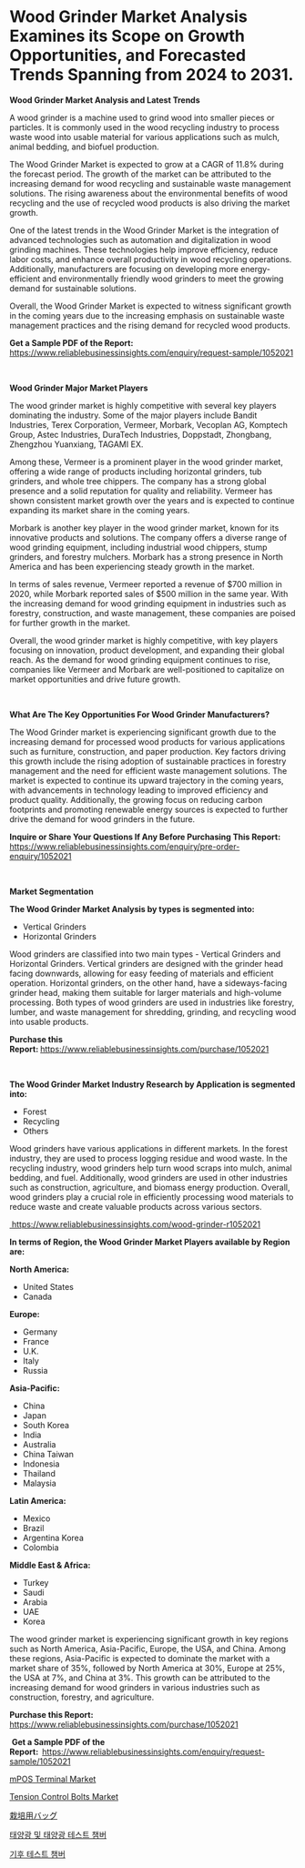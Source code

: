<p><h1>Wood Grinder Market Analysis Examines its Scope on Growth Opportunities, and Forecasted Trends Spanning from 2024 to 2031.</h1></p><p><strong>Wood Grinder Market Analysis and Latest Trends</strong></p>
<p><p>A wood grinder is a machine used to grind wood into smaller pieces or particles. It is commonly used in the wood recycling industry to process waste wood into usable material for various applications such as mulch, animal bedding, and biofuel production.</p><p>The Wood Grinder Market is expected to grow at a CAGR of 11.8% during the forecast period. The growth of the market can be attributed to the increasing demand for wood recycling and sustainable waste management solutions. The rising awareness about the environmental benefits of wood recycling and the use of recycled wood products is also driving the market growth.</p><p>One of the latest trends in the Wood Grinder Market is the integration of advanced technologies such as automation and digitalization in wood grinding machines. These technologies help improve efficiency, reduce labor costs, and enhance overall productivity in wood recycling operations. Additionally, manufacturers are focusing on developing more energy-efficient and environmentally friendly wood grinders to meet the growing demand for sustainable solutions.</p><p>Overall, the Wood Grinder Market is expected to witness significant growth in the coming years due to the increasing emphasis on sustainable waste management practices and the rising demand for recycled wood products.</p></p>
<p><strong>Get a Sample PDF of the Report:&nbsp;</strong> <a href="https://www.reliablebusinessinsights.com/enquiry/request-sample/1052021">https://www.reliablebusinessinsights.com/enquiry/request-sample/1052021</a></p>
<p>&nbsp;</p>
<p><strong>Wood Grinder Major Market Players</strong></p>
<p><p>The wood grinder market is highly competitive with several key players dominating the industry. Some of the major players include Bandit Industries, Terex Corporation, Vermeer, Morbark, Vecoplan AG, Komptech Group, Astec Industries, DuraTech Industries, Doppstadt, Zhongbang, Zhengzhou Yuanxiang, TAGAMI EX.</p><p>Among these, Vermeer is a prominent player in the wood grinder market, offering a wide range of products including horizontal grinders, tub grinders, and whole tree chippers. The company has a strong global presence and a solid reputation for quality and reliability. Vermeer has shown consistent market growth over the years and is expected to continue expanding its market share in the coming years.</p><p>Morbark is another key player in the wood grinder market, known for its innovative products and solutions. The company offers a diverse range of wood grinding equipment, including industrial wood chippers, stump grinders, and forestry mulchers. Morbark has a strong presence in North America and has been experiencing steady growth in the market.</p><p>In terms of sales revenue, Vermeer reported a revenue of $700 million in 2020, while Morbark reported sales of $500 million in the same year. With the increasing demand for wood grinding equipment in industries such as forestry, construction, and waste management, these companies are poised for further growth in the market.</p><p>Overall, the wood grinder market is highly competitive, with key players focusing on innovation, product development, and expanding their global reach. As the demand for wood grinding equipment continues to rise, companies like Vermeer and Morbark are well-positioned to capitalize on market opportunities and drive future growth.</p></p>
<p>&nbsp;</p>
<p><strong>What Are The Key Opportunities For Wood Grinder Manufacturers?</strong></p>
<p><p>The Wood Grinder market is experiencing significant growth due to the increasing demand for processed wood products for various applications such as furniture, construction, and paper production. Key factors driving this growth include the rising adoption of sustainable practices in forestry management and the need for efficient waste management solutions. The market is expected to continue its upward trajectory in the coming years, with advancements in technology leading to improved efficiency and product quality. Additionally, the growing focus on reducing carbon footprints and promoting renewable energy sources is expected to further drive the demand for wood grinders in the future.</p></p>
<p><strong>Inquire or Share Your Questions If Any Before Purchasing This Report:</strong> <a href="https://www.reliablebusinessinsights.com/enquiry/pre-order-enquiry/1052021">https://www.reliablebusinessinsights.com/enquiry/pre-order-enquiry/1052021</a></p>
<p>&nbsp;</p>
<p><strong>Market Segmentation</strong></p>
<p><strong>The Wood Grinder Market Analysis by types is segmented into:</strong></p>
<p><ul><li>Vertical Grinders</li><li>Horizontal Grinders</li></ul></p>
<p><p>Wood grinders are classified into two main types - Vertical Grinders and Horizontal Grinders. Vertical grinders are designed with the grinder head facing downwards, allowing for easy feeding of materials and efficient operation. Horizontal grinders, on the other hand, have a sideways-facing grinder head, making them suitable for larger materials and high-volume processing. Both types of wood grinders are used in industries like forestry, lumber, and waste management for shredding, grinding, and recycling wood into usable products.</p></p>
<p><strong>Purchase this Report:&nbsp;</strong><a href="https://www.reliablebusinessinsights.com/purchase/1052021">https://www.reliablebusinessinsights.com/purchase/1052021</a></p>
<p>&nbsp;</p>
<p><strong>The Wood Grinder Market Industry Research by Application is segmented into:</strong></p>
<p><ul><li>Forest</li><li>Recycling</li><li>Others</li></ul></p>
<p><p>Wood grinders have various applications in different markets. In the forest industry, they are used to process logging residue and wood waste. In the recycling industry, wood grinders help turn wood scraps into mulch, animal bedding, and fuel. Additionally, wood grinders are used in other industries such as construction, agriculture, and biomass energy production. Overall, wood grinders play a crucial role in efficiently processing wood materials to reduce waste and create valuable products across various sectors.</p></p>
<p><a href="https://www.reliablebusinessinsights.com/wood-grinder-r1052021">&nbsp;https://www.reliablebusinessinsights.com/wood-grinder-r1052021</a></p>
<p><strong>In terms of Region, the Wood Grinder Market Players available by Region are:</strong></p>
<p>
    <p> <strong> North America: </strong>
        <ul>
            <li>United States</li>
            <li>Canada</li>
        </ul>
        </p> 
    <p> <strong> Europe: </strong>
        <ul>
            <li>Germany</li>
            <li>France</li>
            <li>U.K.</li>
            <li>Italy</li>
            <li>Russia</li>
        </ul>
        </p> 
    <p> <strong> Asia-Pacific: </strong>
        <ul>
            <li>China</li>
            <li>Japan</li>
            <li>South Korea</li>
            <li>India</li>
            <li>Australia</li>
            <li>China Taiwan</li>
            <li>Indonesia</li>
            <li>Thailand</li>
            <li>Malaysia</li>
        </ul>
        </p> 
    <p> <strong> Latin America: </strong>
        <ul>
            <li>Mexico</li>
            <li>Brazil</li>
            <li>Argentina Korea</li>
            <li>Colombia</li>
        </ul>
        </p> 
    <p> <strong> Middle East & Africa: </strong>
        <ul>
            <li>Turkey</li>
            <li>Saudi</li>
            <li>Arabia</li>
            <li>UAE</li>
            <li>Korea</li>
        </ul>
    </p>
    </p>
<p><p>The wood grinder market is experiencing significant growth in key regions such as North America, Asia-Pacific, Europe, the USA, and China. Among these regions, Asia-Pacific is expected to dominate the market with a market share of 35%, followed by North America at 30%, Europe at 25%, the USA at 7%, and China at 3%. This growth can be attributed to the increasing demand for wood grinders in various industries such as construction, forestry, and agriculture.</p></p>
<p><strong>Purchase this Report: </strong><a href="https://www.reliablebusinessinsights.com/purchase/1052021">https://www.reliablebusinessinsights.com/purchase/1052021</a></p>
<p>&nbsp;<strong>Get a Sample PDF of the Report:&nbsp;&nbsp;</strong><a href="https://www.reliablebusinessinsights.com/enquiry/request-sample/1052021">https://www.reliablebusinessinsights.com/enquiry/request-sample/1052021</a></p>
<p><strong></strong></p>
<p><p><a href="https://github.com/Valeridd446677/Market-Research-Report-List-1/blob/main/mpos-terminal-market.md">mPOS Terminal Market</a></p><p><a href="https://github.com/bushilahore52/Market-Research-Report-List-1/blob/main/tension-control-bolts-market.md">Tension Control Bolts Market</a></p><p><a href="https://github.com/FredaJerde/Market-Research-Report-List-1/blob/main/2908445155967.md">栽培用バッグ</a></p><p><a href="https://github.com/JeromeRtyau89966/Market-Research-Report-List-2/blob/main/3468183166634.md">태양광 및 태양광 테스트 챔버</a></p><p><a href="https://github.com/TimmyMann6767/Market-Research-Report-List-2/blob/main/7260941166633.md">기후 테스트 챔버</a></p></p>